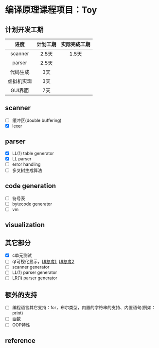 # 编译原理课程项目：Toy

## 计划开发工期

|进度|计划工期|实际完成工期|
|:---:|:---:|:---:|
|scanner|2.5天|1.5天|
|parser|2.5天||
|代码生成|3天||
|虚拟机实现|3天||
|GUI界面|7天||

## scanner

+ [ ] 缓冲区(double buffering)
+ [x] lexer

## parser

+ [x] LL(1) table generator
+ [x] LL parser
+ [ ] error handling
+ [ ] 多叉树生成算法

## code generation

+ [ ] 符号表
+ [ ] bytecode generator
+ [ ] vm

## visualization

## 其它部分

- [x] c单元测试
- [ ] qt可视化显示，[UI参考1](https://mashplant.online/minidecaf-frontend/), [UI参考2](https://github.com/yunwei37/MIPS-sc-zju)
- [ ] scanner generator
- [ ] LL(1) parser generator
- [ ] LR(1) parser generator

## 额外的支持

- [ ] 编程语言其它支持：for，布尔类型，内置的字符串的支持、内置语句(例如：print)
- [ ] 函数
- [ ] OOP特性

## reference
